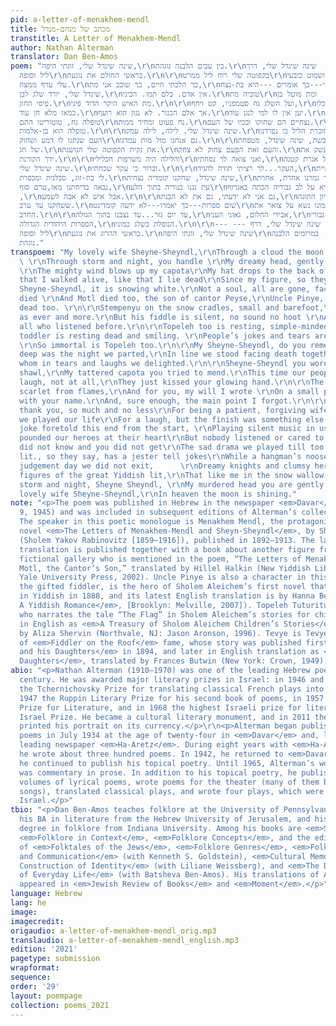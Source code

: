 ```yaml
---
pid: a-letter-of-menakhem-mendl
title: מכתב של מנחם-מנדל
transtitle: A Letter of Menakhem-Mendl
author: Nathan Alterman
translator: Dan Ben-Amos
poem: "שינה שינדל שלי, זוגתי היפה,\r\nבין עבים הלבנה נוגהת.\r\nשינה שינדל שלי, דרך
  ליל וסופה\r\nבראשי החולם את נוגעת.\r\n\r\nבקפוטה שלי רוח ליל ממרט\r\nושמוט כובעי
  עלי ערף ממצח.\r\nכך הלכתי חיים, כך שוכב אני מת,\r\nכי דמותי---כך אומרים ---היא בת-נצח.\r\n\r\nשינה
  שינדל שלי, יורד שלג לבן,\r\nאין אדם. כלם תמו. הביני.\r\nטוביה מת\r\nומת מוטל בן
  פיסי החזן.\r\nמת האיש היקר הדוד פיני.\r\n\r\nועל השלג נח סטמפניו, קט ויחף,\r\nוכלו
  כמאז מלא חן עוד.\r\nאך אלם הכנור. לא נגון הוא רועף.\r\nיען אין לו למי לנגן עוד.\r\n\r\nוגם
  טופלה נח, טוטוריטו התם\r\nנח פעוט ומחיך ממות.\r\nנצחיים הם שחוקו ובכיו של העם.\r\nלכן
  טופלה הוא בן-אלמות.\r\n\r\nשינה שינדל שלי. לילה, לילה עמק.\r\nאת זוכרת הליל בו נפרדנו.\r\nעם
  העם שנתנו לו דמע ושחוק\r\nגם אנחנו מול מות עמדנו.\r\n\r\nאת לבשת, שינה שינדל, מטפחת
  של חג.\r\nאת נקית הקפוטה שלי הנושנת.\r\nוהעם זאת הפעם צחוק לא צחק.\r\nהוא נשק את
  ידך הקורנת.\r\n\r\nוהלילה היה משרפות חכלילי\r\nואני צואה לך נסחתי,\r\nעל אגרת קטנה,
  שינה שינדל שלי.\r\nוברור כי עקר שכחתי.\r\n\r\nהעקר...לך רציתי תודה להגיד,\r\nשהיית
  לי בת-זוג, סבלנית ומכפרת.\r\nשינה שינדל, שחקנו קומדיה נצחית,\r\nאך גמרנו אחרת, אחרת.\r\n\r\nזאת
  נבאה בדיחתנו מאז,טרם סוף,\r\nעת נגנו כנוריה בתוך הלע\r\nהיא על לב גבוריה הכתה באגרוף
  ,\r\nאבל איש לא אבה לשמע.\r\n\r\nגם אני לא ידעתי, גם את לא הבנת,\r\nאת חזיון התוגה
  ששחקנו עד ערב.\r\nשום ספרות---כך יאמרו---לא ידעה קומדינט\r\nשכמונו נשא על צואר את
  החרב.\r\n\r\nעד יום גזר...עד נצבנו בתוך הגולה,\r\nאבירי החלום, גאוני העני,\r\nגבורי
  הספרות היהודית הגדולה,\r\nהנופלת בשלג כמוני.\r\n\r\n--- --- שינה שינדל שלי, דרף
  ליל וסופה\r\nבראשי ההרוג את נוגעת.\r\nשינה שינדל שלי, זוגתי היפה\r\nבמרומים הלבנה
  נוגהת."
transpoem: "My lovely wife Sheyne-Sheyndl,\r\nThrough a cloud the moon is shining.
  \ \r\nThrough storm and night, you handle \r\nMy dreamy head, gently patting. \r\n
  \r\nThe mighty wind blows up my capota\r\nMy hat drops to the back of my head.\r\nLike
  that I walked alive, like that I lie dead\r\nSince my figure, so they say, is immortal.\r\n\r\nMy
  Sheyne-Sheyndl, it is snowing white.\r\nNot a soul, all are gone, face it.\r\nTevye
  died \r\nAnd Motl died too, the son of cantor Peyse,\r\nUncle Pinye, dear man, is
  dead too. \r\n\r\nStempenyu on the snow cradles, small and barefoot,\r\nCharming
  as ever and more.\r\nBut his fiddle is silent, no sound no hoot \r\nAll are gone,
  all who listened before.\r\n\r\nTopeleh too is resting, simple-minded tuturitu \r\nThe
  toddler is resting dead and smiling. \r\nPeople’s jokes and tears are immortal,
  \r\nSo immortal is Topeleh too.\r\n\r\nMy Sheyne-Sheyndl, do you remember\r\nDeep,
  deep was the night we parted,\r\nIn line we stood facing death together\r\nWith
  whom in tears and laughs we delighted.\r\n\r\nSheyne-Sheyndl you wore your holiday
  shawl,\r\nMy tattered capota you tried to mend.\r\nThis time our people did not
  laugh, not at all,\r\nThey just kissed your glowing hand.\r\n\r\nThe night turned
  scarlet from flames,\r\nAnd for you, my will I wrote \r\nOn a small piece of paper
  with your name.\r\nAnd, sure enough, the main point I forgot.\r\n\r\nI wanted to
  thank you, so much and no less\r\nFor being a patient, forgiving wife\r\nSheyne-Sheyndl,
  we played our life\r\nFor a laugh, but the finish was something else.\r\n\r\nOur
  joke foretold this end from the start, \r\nPlaying silent music in us, inside.\r\nWe
  pounded our heroes at their heart\r\nBut nobody listened or cared to mind.\r\n\r\nI
  did not know and you did not get\r\nThe sad drama we played till too late.\r\nNo
  lit., so they say, has a jester tell jokes\r\nWhile a hangman’s noose his neck chokes.\r\n\r\nTill
  judgement day we did not exit,      \r\nDreamy knights and clumsy heroes,\r\nThe
  figures of the great Yiddish lit,\r\nThat like me in the snow wallow.\r\n\r\nThrough
  storm and night, Sheyne Sheyndl, \r\nMy murdered head you are gently patting. \r\nMy
  lovely wife Sheyne-Sheyndl,\r\nIn heaven the moon is shining."
note: "<p>The poem was published in Hebrew in the newspaper <em>Davar</em> (March
  9, 1945) and was included in subsequent editions of Alterman’s collected poems.
  The speaker in this poetic monologue is Menakhem Mendl, the protagonist of the epistolary
  novel <em>The Letters of Menakhem-Mendl and Sheyn-Sheyndl</em>, by Sholem Aleichem
  (Sholem Yakov Rabinovitz [1859–1916]), published in 1892–1913. The latest English
  translation is published together with a book about another figure from Sholem Aleichem’s
  fictional gallery who is mentioned in the poem, “The Letters of Menakhen-Mendl and
  Motl, the Cantor’s Son,” translated by Hillel Halkin (New Yiddish Library. New Haven:
  Yale University Press, 2002). Uncle Pinye is also a character in this book. Stempenyu,
  the gifted fiddler, is the hero of Sholem Aleichem’s first novel that was published
  in Yiddish in 1888, and its latest English translation is by Hanna Berman (<em>Stempenyu:
  A Yiddish Romance</em>, [Brooklyn: Melville, 2007]). Topeleh Tuturitu is the child
  who narrates the tale “The Flag” in Sholem Aleichem’s stories for children, published
  in English as <em>A Treasury of Sholom Aleichem Children’s Stories</em>, translated
  by Aliza Shervin (Northvale, NJ: Jason Aronson, 1996). Tevye is Tevye the Dairyman
  of <em>Fiddler on the Roof</em> fame, whose story was published first as <em>Tevye
  and his Daughters</em> in 1894, and later in English translation as <em>Tevye’s
  Daughters</em>, translated by Frances Butwin (New York: Crown, 1949).</p>"
abio: "<p>Nathan Alterman (1910–1970) was one of the leading Hebrew poets of the twentieth
  century. He was awarded major literary prizes in Israel: in 1946 and 1967 he received
  the Tchernichovsky Prize for translating classical French plays into Hebrew, in
  1947 the Ruppin Literary Prize for his second book of poems, in 1957 the Bialik
  Prize for Literature, and in 1968 the highest Israeli prize for literature, the
  Israel Prize. He became a cultural literary monument, and in 2011 the State of Israel
  printed his portrait on its currency.</p>\r\n<p>Alterman began publishing topical
  poems in July 1934 at the age of twenty-four in <em>Davar</em> and, later, in the
  leading newspaper <em>Ha-Aretz</em>. During eight years with <em>Ha-Aretz</em>,
  he wrote about three hundred poems. In 1942, he returned to <em>Davar</em>, where
  he continued to publish his topical poetry. Until 1965, Alterman’s work at <em>Davar</em>
  was commentary in prose. In addition to his topical poetry, he published several
  volumes of lyrical poems, wrote poems for the theater (many of them became popular
  songs), translated classical plays, and wrote four plays, which were produced in
  Israel.</p>"
tbio: "<p>Dan Ben-Amos teaches folklore at the University of Pennsylvania. He earned
  his BA in literature from the Hebrew University of Jerusalem, and his doctorate
  degree in folklore from Indiana University. Among his books are <em>Sweet Words</em>,
  <em>Folklore in Context</em>, <em>Folklore Concepts</em>, and the edited volumes
  of <em>Folktales of the Jews</em>, <em>Folklore Genres</em>, <em>Folklore: Performance
  and Communication</em> (with Kenneth S. Goldstein), <em>Cultural Memory and the
  Construction of Identity</em> (with Liliane Weissberg), and <em>The Diary: The Epic
  of Everyday Life</em> (with Batsheva Ben-Amos). His translations of Alterman’s poems
  appeared in <em>Jewish Review of Books</em> and <em>Moment</em>.</p>"
language: Hebrew
lang: he
image:
imagecredit:
origaudio: a-letter-of-menakhem-mendl_orig.mp3
translaudio: a-letter-of-menakhem-mendl_english.mp3
edition: '2021'
pagetype: submission
wrapformat:
sequence:
order: '29'
layout: poempage
collection: poems_2021
---
```

